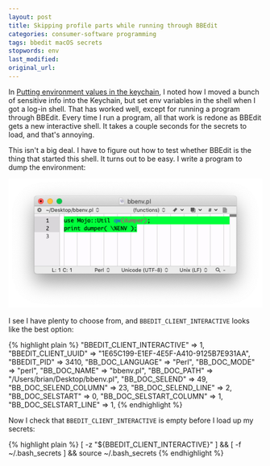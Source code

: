 ```yaml
---
layout: post
title: Skipping profile parts while running through BBEdit
categories: consumer-software programming
tags: bbedit macOS secrets
stopwords: env
last_modified:
original_url:
---
```


In [Putting environment values in the keychain](/putting-environment-values-in-the-keychain/), I noted how I moved a bunch of sensitive info into the Keychain, but set env variables in the shell when I got a log-in shell. That has worked well, except for running a program through BBEdit. Every time I run a program, all that work is redone as BBEdit gets a new interactive shell. It takes a couple seconds for the secrets to load, and that's
annoying.


This isn't a big deal. I have to figure out how to test whether BBEdit is the thing that started this shell. It turns out to be easy. I write a program to dump the environment:

![](/images/secrets/bbenv.png)

I see I have plenty to choose from, and `BBEDIT_CLIENT_INTERACTIVE` looks like the best option:

{% highlight plain %}
  "BBEDIT_CLIENT_INTERACTIVE" => 1,
  "BBEDIT_CLIENT_UUID" => "1E65C199-E1EF-4E5F-A410-9125B7E931AA",
  "BBEDIT_PID" => 3410,
  "BB_DOC_LANGUAGE" => "Perl",
  "BB_DOC_MODE" => "perl",
  "BB_DOC_NAME" => "bbenv.pl",
  "BB_DOC_PATH" => "/Users/brian/Desktop/bbenv.pl",
  "BB_DOC_SELEND" => 49,
  "BB_DOC_SELEND_COLUMN" => 23,
  "BB_DOC_SELEND_LINE" => 2,
  "BB_DOC_SELSTART" => 0,
  "BB_DOC_SELSTART_COLUMN" => 1,
  "BB_DOC_SELSTART_LINE" => 1,
{% endhighlight %}

Now I check that `BBEDIT_CLIENT_INTERACTIVE` is empty before I load up my secrets:

{% highlight plain %}
[ -z "${BBEDIT_CLIENT_INTERACTIVE}" ] && [ -f ~/.bash_secrets ] && source ~/.bash_secrets
{% endhighlight %}
